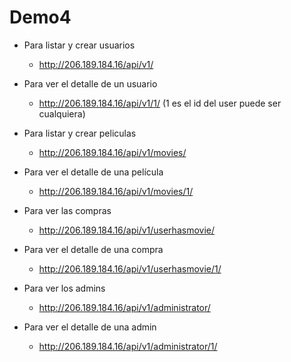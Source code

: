 # Demo4
- Para listar y crear usuarios
  - http://206.189.184.16/api/v1/
 
- Para ver el detalle de un usuario
  - http://206.189.184.16/api/v1/1/ (1 es el id del user puede ser cualquiera)

- Para listar y crear peliculas
  - http://206.189.184.16/api/v1/movies/

- Para ver el detalle de una película
  - http://206.189.184.16/api/v1/movies/1/

- Para ver las compras
  - http://206.189.184.16/api/v1/userhasmovie/
  
- Para ver el detalle de una compra
  - http://206.189.184.16/api/v1/userhasmovie/1/
  
- Para ver los admins
  - http://206.189.184.16/api/v1/administrator/
  
- Para ver el detalle de una admin
  - http://206.189.184.16/api/v1/administrator/1/
